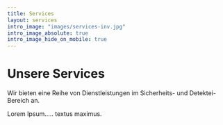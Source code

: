 ```yaml
---
title: Services
layout: services
intro_image: "images/services-inv.jpg"
intro_image_absolute: true
intro_image_hide_on_mobile: true
---
```


# Unsere Services

Wir bieten eine Reihe von Dienstleistungen im Sicherheits- und Detektei-Bereich an. 

Lorem Ipsum..... textus maximus. 